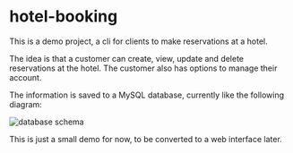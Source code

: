 # hotel-booking
This is a demo project, a cli for clients to make reservations at a hotel.

The idea is that a customer can create, view, update and delete reservations at the hotel. The customer also has options to manage their account.

The information is saved to a MySQL database, currently like the following diagram:

![database schema](https://imgur.com/o7ucwGI.png)

This is just a small demo for now, to be converted to a web interface later.
